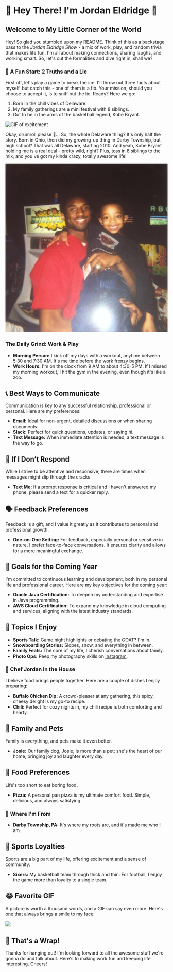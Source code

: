 
# 🌟 Hey There! I'm Jordan Eldridge 🌟

## Welcome to My Little Corner of the World

Hey! So glad you stumbled upon my README. Think of this as a backstage pass to the *Jordan Eldridge Show* - a mix of work, play, and random trivia that makes life fun. I'm all about making connections, sharing laughs, and working smart. So, let's cut the formalities and dive right in, shall we?

### 🎲 A Fun Start: 2 Truths and a Lie
First off, let's play a game to break the ice. I'll throw out three facts about myself, but catch this - one of them is a fib. Your mission, should you choose to accept it, is to sniff out the lie. Ready? Here we go:

1. Born in the chill vibes of Delaware.
2. My family gatherings are a mini festival with 8 siblings.
3. Got to be in the arms of the basketball legend, Kobe Bryant.

![GIF of excitement](https://media4.giphy.com/media/DOEXrsUpJ6IIP0GfM9/200.gif?cid=6104955enoqzvst5iqhm3h1wpje5919uesax36r0lyv5c6wi&ep=v1_gifs_translate&rid=200.gif&ct=g)


Okay, drumroll please 🥁... So, the whole Delaware thing? It's only half the story. Born in Ohio, then did my growing-up thing in Darby Township, but high school? That was all Delaware, starting 2010. And yeah, Kobe Bryant holding me is a real deal - pretty wild, right? Plus, toss in 8 siblings to the mix, and you've got my kinda crazy, totally awesome life!

![](https://github.com/HeirJordan3/CodeDifferently_README/blob/main/assets/Kobe.JPG?raw=true)


### The Daily Grind: Work & Play
- **Morning Person:** I kick off my days with a workout, anytime between 5:30 and 7:30 AM. It's me time before the work frenzy begins.
- **Work Hours:** I'm on the clock from 9 AM to about 4:30-5 PM. If I missed my morning workout, I hit the gym in the evening, even though it's like a zoo.

## 📞 Best Ways to Communicate
Communication is key to any successful relationship, professional or personal. Here are my preferences:
- **Email:** Ideal for non-urgent, detailed discussions or when sharing documents.
- **Slack:** Perfect for quick questions, updates, or saying hi.
- **Text Message:** When immediate attention is needed, a text message is the way to go.

## 🚫 If I Don’t Respond
While I strive to be attentive and responsive, there are times when messages might slip through the cracks.

- **Text Me:** If a prompt response is critical and I haven't answered my phone, please send a text for a quicker reply.

## 🗣 Feedback Preferences
Feedback is a gift, and I value it greatly as it contributes to personal and professional growth.

- **One-on-One Setting:** For feedback, especially personal or sensitive in nature, I prefer face-to-face conversations. It ensures clarity and allows for a more meaningful exchange.


## 🎯 Goals for the Coming Year
I'm committed to continuous learning and development, both in my personal life and professional career. Here are my key objectives for the coming year:

- **Oracle Java Certification:** To deepen my understanding and expertise in Java programming.
- **AWS Cloud Certification:** To expand my knowledge in cloud computing and services, aligning with the latest industry standards.

## 💬 Topics I Enjoy
- **Sports Talk:** Game night highlights or debating the GOAT? I'm in.
- **Snowboarding Stories:** Slopes, snow, and everything in between.
- **Family Feats:** The core of my life, I cherish conversations about family.
- **Photo Ops:** Peep my photography skills on [Instagram](https://www.instagram.com/jordanxeldridge/).

### 🍳 Chef Jordan in the House
I believe food brings people together. Here are a couple of dishes I enjoy preparing:

- **Buffalo Chicken Dip:** A crowd-pleaser at any gathering, this spicy, cheesy delight is my go-to recipe.
- **Chili:** Perfect for cozy nights in, my chili recipe is both comforting and hearty.

## 🐾 Family and Pets
Family is everything, and pets make it even better.

- **Josie:** Our family dog, Josie, is more than a pet; she's the heart of our home, bringing joy and laughter every day.

## 🍕 Food Preferences
Life's too short to eat boring food.

- **Pizza:** A personal pan pizza is my ultimate comfort food. Simple, delicious, and always satisfying.

### 🏡 Where I'm From
- **Darby Township, PA:** It's where my roots are, and it's made me who I am.

## 🏀 Sports Loyalties
Sports are a big part of my life, offering excitement and a sense of community.

- **Sixers:** My basketball team through thick and thin. For football, I enjoy the game more than loyalty to a single team.

## 😂 Favorite GIF
A picture is worth a thousand words, and a GIF can say even more. Here's one that always brings a smile to my face:

![](https://media3.giphy.com/media/QMHoU66sBXqqLqYvGO/200.gif?cid=6104955enhj04udn2u1aiv0zbsiyzv7x83lk9y05q4q3q2h3&ep=v1_gifs_translate&rid=200.gif&ct=g)

## 🎉 That's a Wrap!
Thanks for hanging out! I'm looking forward to all the awesome stuff we're gonna do and talk about. Here's to making work fun and keeping life interesting. Cheers!

